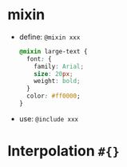 # mixin

- define: `@mixin xxx`

  ```css
  @mixin large-text {
    font: {
      family: Arial;
      size: 20px;
      weight: bold;
    }
    color: #ff0000;
  }
  ```

- use: `@include xxx`


# Interpolation `#{}`

